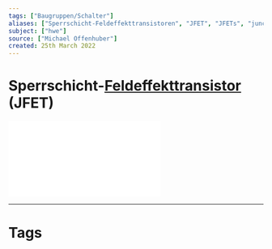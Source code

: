 ```yaml
---
tags: ["Baugruppen/Schalter"]
aliases: ["Sperrschicht-Feldeffekttransistoren", "JFET", "JFETs", "junction field-effect transistor", "junction field-effect transistors"]
subject: ["hwe"]
source: ["Michael Offenhuber"]
created: 25th March 2022
---
```


# Sperrschicht-[Feldeffekttransistor](Halbleiter/Feldeffekttransistor.md) (JFET)

![JFET als Verstärker](assets/JFET%20als%20Verstärker.pdf)

---

# Tags